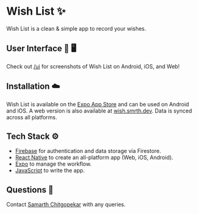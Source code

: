 # Wish List ✨
Wish List is a clean & simple app to record your wishes.

## User Interface 📱 🖥
Check out [/ui](/ui/) for screenshots of Wish List on Android, iOS, and Web!

## Installation ☁️
Wish List is available on the [Expo App Store](https://expo.dev/@http-samc/wish-list) and can be used on Android and iOS. A web version is also available at [wish.smrth.dev](https://wish.smrth.dev). Data is synced across all platforms.

## Tech Stack ⚙️
- [Firebase](https://firebase.google.com) for authentication and data storage via Firestore.
- [React Native](https://reactnative.dev) to create an all-platform app (Web, iOS, Android).
- [Expo](https://expo.io) to manage the workflow.
- [JavaScript](#) to write the app.

## Questions 🤔
Contact [Samarth Chitgopekar](https://www.smrth.dev) with any queries.